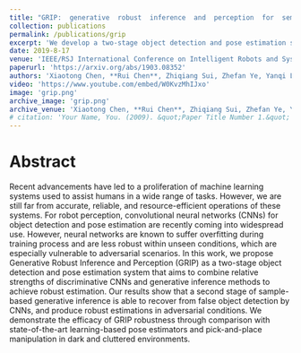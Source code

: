 ```yaml
---
title: "GRIP:  generative  robust  inference  and  perception  for  semantic  robot manipulation in adversarial environments"
collection: publications
permalink: /publications/grip
excerpt: 'We develop a two-stage object detection and pose estimation system that aims to combine relative strength of discriminative CNNs and generative inference methods to achieve robust estimation under adversarial environments.'
date: 2019-8-17
venue: 'IEEE/RSJ International Conference on Intelligent Robots and Systems (IROS)'
paperurl: 'https://arxiv.org/abs/1903.08352'
authors: 'Xiaotong Chen, **Rui Chen**, Zhiqiang Sui, Zhefan Ye, Yanqi Liu, R. Iris Bahar, Odest Chadwicke Jenkins'
video: 'https://www.youtube.com/embed/W0KvzMhIJxo'
image: 'grip.png'
archive_image: 'grip.png'
archive_venue: 'Xiaotong Chen, **Rui Chen**, Zhiqiang Sui, Zhefan Ye, Yanqi Liu, R. Iris Bahar, Odest Chadwicke Jenkins. In *IEEE/RSJ International Conference on Intelligent Robots and Systems (IROS)*. 2019'
# citation: 'Your Name, You. (2009). &quot;Paper Title Number 1.&quot; <i>Journal 1</i>. 1(1).'
---
```

# Abstract
Recent advancements have led to a proliferation of machine learning systems used to assist humans in a wide range of tasks. However, we are still far from accurate, reliable, and resource-efficient operations of these systems. For robot perception, convolutional neural networks (CNNs) for object detection and pose estimation are recently coming into widespread use. However, neural networks are known to suffer overfitting during training process and are less robust within unseen conditions, which are especially vulnerable to adversarial scenarios. In this work, we propose Generative Robust Inference and Perception (GRIP) as a two-stage object detection and pose estimation system that aims to combine relative strengths of discriminative CNNs and generative inference methods to achieve robust estimation. Our results show that a second stage of sample-based generative inference is able to recover from false object detection by CNNs, and produce robust estimations in adversarial conditions. We demonstrate the efficacy of GRIP robustness through comparison with state-of-the-art learning-based pose estimators and pick-and-place manipulation in dark and cluttered environments.

<!-- [Download paper here](https://arxiv.org/abs/1903.08352) -->
